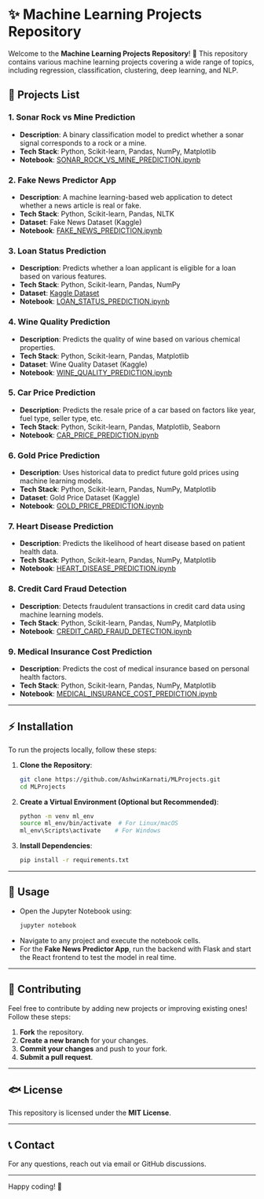 # ✨ Machine Learning Projects Repository

Welcome to the **Machine Learning Projects Repository**! 🚀 This repository contains various machine learning projects covering a wide range of topics, including regression, classification, clustering, deep learning, and NLP.

## 💂‍ Projects List

### 1. **Sonar Rock vs Mine Prediction**
- **Description**: A binary classification model to predict whether a sonar signal corresponds to a rock or a mine.
- **Tech Stack**: Python, Scikit-learn, Pandas, NumPy, Matplotlib
- **Notebook**: [SONAR_ROCK_VS_MINE_PREDICTION.ipynb](./SONAR_ROCK_VS_MINE_PREDICTION.ipynb)

### 2. **Fake News Predictor App**
- **Description**: A machine learning-based web application to detect whether a news article is real or fake.
- **Tech Stack**: Python, Scikit-learn, Pandas, NLTK
- **Dataset**: Fake News Dataset (Kaggle)
- **Notebook**: [FAKE_NEWS_PREDICTION.ipynb](./FAKE_NEWS_PREDICTION.ipynb)

### 3. **Loan Status Prediction**
- **Description**: Predicts whether a loan applicant is eligible for a loan based on various features.
- **Tech Stack**: Python, Scikit-learn, Pandas, NumPy
- **Dataset**: [Kaggle Dataset](https://www.kaggle.com/datasets/ninzaami/loan-predication)
- **Notebook**: [LOAN_STATUS_PREDICTION.ipynb](./LOAN_STATUS_PREDICTION.ipynb)

### 4. **Wine Quality Prediction**
- **Description**: Predicts the quality of wine based on various chemical properties.
- **Tech Stack**: Python, Scikit-learn, Pandas, Matplotlib
- **Dataset**: Wine Quality Dataset (Kaggle)
- **Notebook**: [WINE_QUALITY_PREDICTION.ipynb](./WINE_QUALITY_PREDICTION.ipynb)

### 5. **Car Price Prediction**
- **Description**: Predicts the resale price of a car based on factors like year, fuel type, seller type, etc.
- **Tech Stack**: Python, Scikit-learn, Pandas, Matplotlib, Seaborn
- **Notebook**: [CAR_PRICE_PREDICTION.ipynb](./CAR_PRICE_PREDICTION.ipynb)

### 6. **Gold Price Prediction**
- **Description**: Uses historical data to predict future gold prices using machine learning models.
- **Tech Stack**: Python, Scikit-learn, Pandas, NumPy, Matplotlib
- **Dataset**: Gold Price Dataset (Kaggle)
- **Notebook**: [GOLD_PRICE_PREDICTION.ipynb](./GOLD_PRICE_PREDICTION.ipynb)

### 7. **Heart Disease Prediction**
- **Description**: Predicts the likelihood of heart disease based on patient health data.
- **Tech Stack**: Python, Scikit-learn, Pandas, NumPy, Matplotlib
- **Notebook**: [HEART_DISEASE_PREDICTION.ipynb](./HEART_DISEASE_PREDICTION.ipynb)

### 8. **Credit Card Fraud Detection**
- **Description**: Detects fraudulent transactions in credit card data using machine learning models.
- **Tech Stack**: Python, Scikit-learn, Pandas, NumPy, Matplotlib
- **Notebook**: [CREDIT_CARD_FRAUD_DETECTION.ipynb](./CREDIT_CARD_FRAUD_DETECTION.ipynb)

### 9. **Medical Insurance Cost Prediction**
- **Description**: Predicts the cost of medical insurance based on personal health factors.
- **Tech Stack**: Python, Scikit-learn, Pandas, NumPy, Matplotlib
- **Notebook**: [MEDICAL_INSURANCE_COST_PREDICTION.ipynb](./MEDICAL_INSURANCE_COST_PREDICTION.ipynb)

---

## ⚡ Installation
To run the projects locally, follow these steps:

1. **Clone the Repository**:
   ```bash
   git clone https://github.com/AshwinKarnati/MLProjects.git
   cd MLProjects
   ```
2. **Create a Virtual Environment (Optional but Recommended)**:
   ```bash
   python -m venv ml_env
   source ml_env/bin/activate  # For Linux/macOS
   ml_env\Scripts\activate    # For Windows
   ```
3. **Install Dependencies**:
   ```bash
   pip install -r requirements.txt
   ```

---

## 📌 Usage

- Open the Jupyter Notebook using:
  ```bash
  jupyter notebook
  ```
- Navigate to any project and execute the notebook cells.
- For the **Fake News Predictor App**, run the backend with Flask and start the React frontend to test the model in real time.

---

## 🤝 Contributing

Feel free to contribute by adding new projects or improving existing ones! Follow these steps:

1. **Fork** the repository.
2. **Create a new branch** for your changes.
3. **Commit your changes** and push to your fork.
4. **Submit a pull request**.

---

## 🐟 License

This repository is licensed under the **MIT License**.

---

## 📞 Contact

For any questions, reach out via email or GitHub discussions.

---

Happy coding! 🎯

